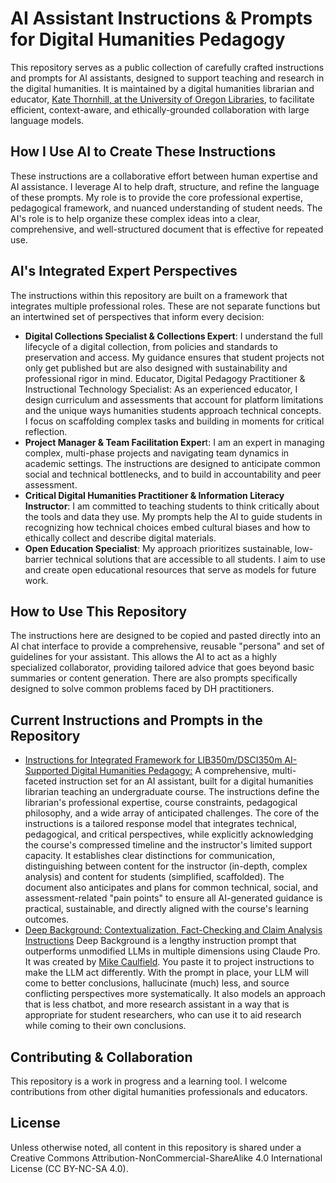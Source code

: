 # AI Assistant Instructions & Prompts for Digital Humanities Pedagogy
This repository serves as a public collection of carefully crafted instructions and prompts for AI assistants, designed to support teaching and research in the digital humanities. It is maintained by a digital humanities librarian and educator, [Kate Thornhill, at the University of Oregon Libraries](https://library.uoregon.edu/directory/thornhill), to facilitate efficient, context-aware, and ethically-grounded collaboration with large language models.

## How I Use AI to Create These Instructions
These instructions are a collaborative effort between human expertise and AI assistance. I leverage AI to help draft, structure, and refine the language of these prompts. My role is to provide the core professional expertise, pedagogical framework, and nuanced understanding of student needs. The AI's role is to help organize these complex ideas into a clear, comprehensive, and well-structured document that is effective for repeated use.

## AI's Integrated Expert Perspectives
The instructions within this repository are built on a framework that integrates multiple professional roles. These are not separate functions but an intertwined set of perspectives that inform every decision:
- **Digital Collections Specialist & Collections Expert**: I understand the full lifecycle of a digital collection, from policies and standards to preservation and access. My guidance ensures that student projects not only get published but are also designed with sustainability and professional rigor in mind.
Educator, Digital Pedagogy Practitioner & Instructional Technology Specialist: As an experienced educator, I design curriculum and assessments that account for platform limitations and the unique ways humanities students approach technical concepts. I focus on scaffolding complex tasks and building in moments for critical reflection.
- **Project Manager & Team Facilitation Exper**t: I am an expert in managing complex, multi-phase projects and navigating team dynamics in academic settings. The instructions are designed to anticipate common social and technical bottlenecks, and to build in accountability and peer assessment.
- **Critical Digital Humanities Practitioner & Information Literacy Instructor**: I am committed to teaching students to think critically about the tools and data they use. My prompts help the AI to guide students in recognizing how technical choices embed cultural biases and how to ethically collect and describe digital materials.
- **Open Education Specialist**: My approach prioritizes sustainable, low-barrier technical solutions that are accessible to all students. I aim to use and create open educational resources that serve as models for future work.

## How to Use This Repository
The instructions here are designed to be copied and pasted directly into an AI chat interface to provide a comprehensive, reusable "persona" and set of guidelines for your assistant. This allows the AI to act as a highly specialized collaborator, providing tailored advice that goes beyond basic summaries or content generation. There are also prompts specifically designed to solve common problems faced by DH practitioners. 

## Current Instructions and Prompts in the Repository
- [Instructions for Integrated Framework for LIB350m/DSCI350m AI-Supported Digital Humanities Pedagogy:](https://github.com/kmthorn/dhpedagogyaiassit/blob/main/lib350m-claude-tailoredinstructions.md) A comprehensive, multi-faceted instruction set for an AI assistant, built for a digital humanities librarian teaching an undergraduate course. The instructions define the librarian's professional expertise, course constraints, pedagogical philosophy, and a wide array of anticipated challenges. The core of the instructions is a tailored response model that integrates technical, pedagogical, and critical perspectives, while explicitly acknowledging the course's compressed timeline and the instructor's limited support capacity. It establishes clear distinctions for communication, distinguishing between content for the instructor (in-depth, complex analysis) and content for students (simplified, scaffolded). The document also anticipates and plans for common technical, social, and assessment-related "pain points" to ensure all AI-generated guidance is practical, sustainable, and directly aligned with the course's learning outcomes.
- [Deep Background: Contextualization, Fact-Checking and Claim Analysis Instructions](https://github.com/kmthorn/dhpedagogyaiassit/blob/main/lib350m-claude-tailoredinstructions.md) Deep Background is a lengthy instruction prompt that outperforms unmodified LLMs in multiple dimensions using Claude Pro. It was created by [Mike Caulfield](https://www.linkedin.com/in/mikeacaulfield/). You paste it to project instructions to make the LLM act differently. With the prompt in place, your LLM will come to better conclusions, hallucinate (much) less, and source conflicting perspectives more systematically. It also models an approach that is less chatbot, and more research assistant in a way that is appropriate for student researchers, who can use it to aid research while coming to their own conclusions.

## Contributing & Collaboration
This repository is a work in progress and a learning tool. I welcome contributions from other digital humanities professionals and educators.


## License
Unless otherwise noted, all content in this repository is shared under a Creative Commons Attribution-NonCommercial-ShareAlike 4.0 International License (CC BY-NC-SA 4.0).
